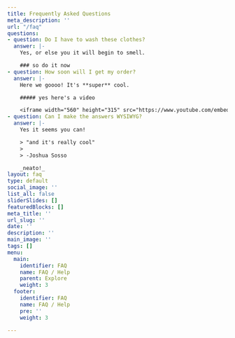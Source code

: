 ```yaml
---
title: Frequently Asked Questions
meta_description: ''
url: "/faq"
questions:
- question: Do I have to wash these clothes?
  answer: |-
    Yes, or else you it will begin to smell.

    ### so do it now
- question: How soon will I get my order?
  answer: |-
    Here we goooo! It's **super** cool.

    ##### yes here's a video

    <iframe width="560" height="315" src="https://www.youtube.com/embed/xeNb7v2ElAQ" frameborder="0" allow="autoplay; encrypted-media" allowfullscreen></iframe>
- question: Can I make the answers WYSIWYG?
  answer: |-
    Yes it seems you can!

    > "and it's really cool"
    >
    > -Joshua Sosso

    _neato!_
layout: faq
type: default
social_image: ''
list_all: false
sliderSlides: []
featuredBlocks: []
meta_title: ''
url_slug: ''
date: ''
description: ''
main_image: ''
tags: []
menu:
  main:
    identifier: FAQ
    name: FAQ / Help
    parent: Explore
    weight: 3
  footer:
    identifier: FAQ
    name: FAQ / Help
    pre: ''
    weight: 3

---
```

